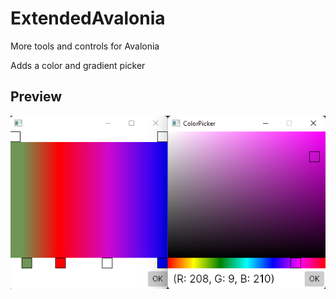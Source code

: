# ExtendedAvalonia
More tools and controls for Avalonia

Adds a color and gradient picker

## Preview
![Preview](Preview.png)

